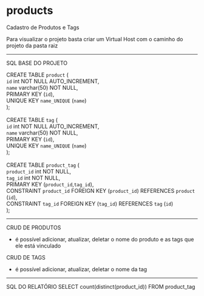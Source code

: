 # products
Cadastro de Produtos e Tags

Para visualizar o projeto basta criar um Virtual Host com o caminho do projeto da pasta raiz

****************************************************

SQL BASE DO PROJETO

CREATE TABLE `product` (<br>
  `id` int NOT NULL AUTO_INCREMENT,<br>
  `name` varchar(50) NOT NULL,<br>
  PRIMARY KEY (`id`),<br>
  UNIQUE KEY `name_UNIQUE` (`name`)<br>
);
<br>
<br>
CREATE TABLE `tag` (<br>
  `id` int NOT NULL AUTO_INCREMENT,<br>
  `name` varchar(50) NOT NULL,<br>
  PRIMARY KEY (`id`),<br>
  UNIQUE KEY `name_UNIQUE` (`name`)<br>
);
<br>
<br>
CREATE TABLE `product_tag` (<br>
   `product_id` int NOT NULL,<br>
   `tag_id` int NOT NULL,<br>
   PRIMARY KEY (`product_id`,`tag_id`),<br>
   CONSTRAINT `product_id` FOREIGN KEY (`product_id`) REFERENCES `product` (`id`),<br>
   CONSTRAINT `tag_id` FOREIGN KEY (`tag_id`) REFERENCES `tag` (`id`)<br>
);<br>

****************************************************

CRUD DE PRODUTOS
- é possível adicionar, atualizar, deletar o nome do produto e as tags que ele está vinculado

CRUD DE TAGS
- é possível adicionar, atualizar, deletar o nome da tag

****************************************************

SQL DO RELATÓRIO
SELECT count(distinct(product_id)) FROM product_tag
